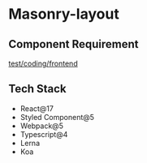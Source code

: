 # Masonry-layout

## Component Requirement

[test/coding/frontend](https://wiredcraft.gitbook.io/recruitment-test/coding/frontend)

## Tech Stack

- React@17
- Styled Component@5
- Webpack@5
- Typescript@4
- Lerna
- Koa